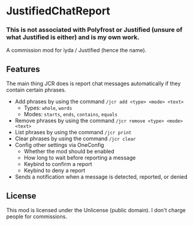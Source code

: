 # JustifiedChatReport

### This is not associated with Polyfrost or Justified (unsure of what Justified is either) and is my own work.

A commission mod for iyda / Justified (hence the name).

## Features

The main thing JCR does is report chat messages automatically if they contain certain phrases.

- Add phrases by using the command `/jcr add <type> <mode> <text>`
    - Types: `whole`, `words`
    - Modes: `starts`, `ends`, `contains`, `equals`
- Remove phrases by using the command `/jcr remove <type> <mode> <text>`
- List phrases by using the command `/jcr print`
- Clear phrases by using the command `/jcr clear`
- Config other settings via OneConfig
    - Whether the mod should be enabled
    - How long to wait before reporting a message
    - Keybind to confirm a report
    - Keybind to deny a report
- Sends a notification when a message is detected, reported, or denied

## License

This mod is licensed under the Unlicense (public domain). I don't charge people for commissions.
